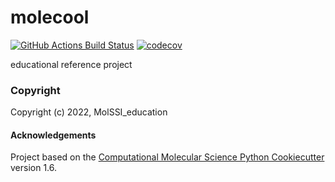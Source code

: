 molecool
==============================
[//]: # (Badges)
[![GitHub Actions Build Status](https://github.com/REPLACE_WITH_OWNER_ACCOUNT/molecool/workflows/CI/badge.svg)](https://github.com/REPLACE_WITH_OWNER_ACCOUNT/molecool/actions?query=workflow%3ACI)
[![codecov](https://codecov.io/gh/REPLACE_WITH_OWNER_ACCOUNT/molecool/branch/master/graph/badge.svg)](https://codecov.io/gh/REPLACE_WITH_OWNER_ACCOUNT/molecool/branch/master)


educational reference project

### Copyright

Copyright (c) 2022, MolSSI_education


#### Acknowledgements
 
Project based on the 
[Computational Molecular Science Python Cookiecutter](https://github.com/molssi/cookiecutter-cms) version 1.6.
